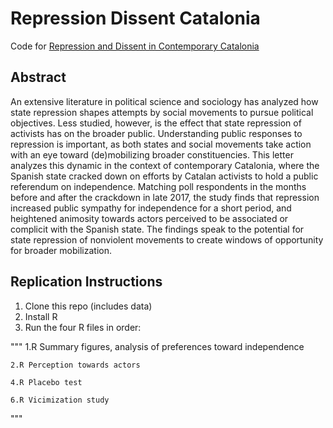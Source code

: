 # Repression Dissent Catalonia
Code for [Repression and Dissent in Contemporary Catalonia](https://doi.org/10.1017/S0007123420000307)

## Abstract



An extensive literature in political science and sociology has analyzed how state repression shapes attempts by social movements to pursue political objectives. Less studied, however, is the effect that state repression of activists has on the broader public. Understanding public responses to repression is important, as both states and social movements take action with an eye toward (de)mobilizing broader constituencies. This letter analyzes this dynamic in the context of contemporary Catalonia, where the Spanish state cracked down on efforts by Catalan activists to hold a public referendum on independence. Matching poll respondents in the months before and after the crackdown in late 2017, the study finds that repression increased public sympathy for independence for a short period, and heightened animosity towards actors perceived to be associated or complicit with the Spanish state. The findings speak to the potential for state repression of nonviolent movements to create windows of opportunity for broader mobilization.


## Replication Instructions

1. Clone this repo (includes data)
2. Install R
3. Run the four R files in order:

"""
    1.R Summary figures, analysis of preferences toward independence
    
    2.R Perception towards actors
  
    4.R Placebo test

    6.R Vicimization study
"""

        
